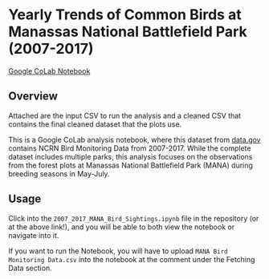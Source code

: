 # Yearly Trends of Common Birds at Manassas National Battlefield Park (2007-2017)
[Google CoLab Notebook](https://colab.research.google.com/github/vmagdangal/MANA-bird-sightings-CoLab/blob/main/2007_2017_MANA_Bird_Sightings.ipynb)

## Overview
Attached are the input CSV to run the analysis and a cleaned CSV that contains the final cleaned dataset that the plots use.

This is a Google CoLab analysis notebook, where this dataset from [data.gov](https://catalog.data.gov/dataset/ncrn-bird-monitoring-data-2007-2017) contains NCRN Bird Monitoring Data from 2007-2017. While the complete dataset includes multiple parks, this analysis focuses on the observations from the forest plots at Manassas National Battlefield Park (MANA) during breeding seasons in May-July.

## Usage
Click into the `2007_2017_MANA_Bird_Sightings.ipynb` file in the repository (or at the above link!), and you will be able to both view the notebook or navigate into it.

If you want to run the Notebook, you will have to upload `MANA Bird Monitoring Data.csv` into the notebook at the comment under the Fetching Data section.
